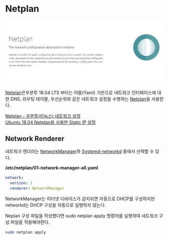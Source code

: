 # Netplan

![](./netplan-01.png)

[Netplan](https://netplan.io/)은우분투 18.04 LTS 부터는 야믈(Yaml) 기반으로 네트워크 인터페이스에 대한 DNS, 라우팅 테이블, 우선순위와 같은 네트워크 설정을 수행하는 [Netplan](https://netplan.io/)을 사용한다.

[Netplan - 우분투(리눅스) 네트워크 설정](https://blog.neonkid.xyz/178)  
[Ubuntu 18.04 Netplan을 사용한 Static IP 설정](https://blog.hkwon.me/ubuntu-18-04-netplan/)  

## Network Renderer
네트워크 렌더러는 [NetworkManager](https://help.ubuntu.com/community/NetworkManager)와 [Systemd-networkd](https://manpages.ubuntu.com/manpages/bionic/man5/systemd.network.5.html) 중에서 선택할 수 있다.

**/etc/netplan/01-network-manager-all.yaml**
```yaml
network:
  version: 2
  renderer: NetworkManager
```

NetworkManager는 이더넷 디바이스가 감지되면 자동으로 DHCP를 구성하지만 networkd는 DHCP 구성을 자동으로 실행하지 않는다. 

Neplan 구성 파일을 작성했다면 sudo netplan apply 명령어를 실행하여 네트워크 구성 파일을 적용해야한다.

```sh
sudo netplan apply
```